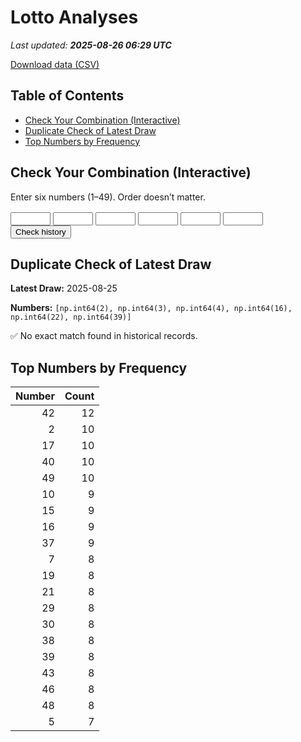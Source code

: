 # Lotto Analyses

_Last updated: **2025-08-26 06:29 UTC**_

[Download data (CSV)](./assets/sgtoto.csv)

## Table of Contents
- [Check Your Combination (Interactive)](#check-your-combination-(interactive))
- [Duplicate Check of Latest Draw](#duplicate-check-of-latest-draw)
- [Top Numbers by Frequency](#top-numbers-by-frequency)


## Check Your Combination (Interactive)

Enter six numbers (1–49). Order doesn’t matter.

<div id="combo-lookup" style="margin: 1rem 0;">
  <input id="n1" type="number" min="1" max="49" style="width:4rem;"> 
  <input id="n2" type="number" min="1" max="49" style="width:4rem;">
  <input id="n3" type="number" min="1" max="49" style="width:4rem;">
  <input id="n4" type="number" min="1" max="49" style="width:4rem;">
  <input id="n5" type="number" min="1" max="49" style="width:4rem;">
  <input id="n6" type="number" min="1" max="49" style="width:4rem;">
  <button id="lookup-btn">Check history</button>
  <div id="lookup-result" style="margin-top:0.5rem;font-weight:600;"></div>
</div>

<script src="./assets/lookup.js"></script>

## Duplicate Check of Latest Draw

**Latest Draw:** 2025-08-25

**Numbers:** `[np.int64(2), np.int64(3), np.int64(4), np.int64(16), np.int64(22), np.int64(39)]`

✅ No exact match found in historical records.

## Top Numbers by Frequency

| Number | Count |
|---:|---:|
| 42 | 12 |
| 2 | 10 |
| 17 | 10 |
| 40 | 10 |
| 49 | 10 |
| 10 | 9 |
| 15 | 9 |
| 16 | 9 |
| 37 | 9 |
| 7 | 8 |
| 19 | 8 |
| 21 | 8 |
| 29 | 8 |
| 30 | 8 |
| 38 | 8 |
| 39 | 8 |
| 43 | 8 |
| 46 | 8 |
| 48 | 8 |
| 5 | 7 |

